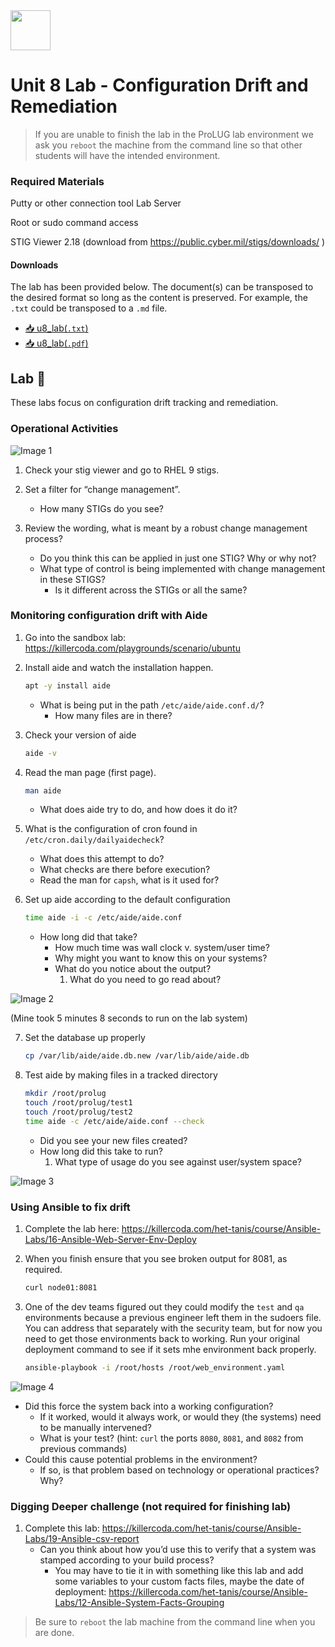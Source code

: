 <div class="flex-container">
        <img src="https://github.com/ProfessionalLinuxUsersGroup/img/blob/main/Assets/Logos/ProLUG_Round_Transparent_LOGO.png?raw=true" width="64" height="64"></img>
    <p>
        <h1>Unit 8 Lab - Configuration Drift and Remediation</h1>
    </p>
</div>

> If you are unable to finish the lab in the ProLUG lab environment we ask you `reboot`
> the machine from the command line so that other students will have the intended environment.

### Required Materials

Putty or other connection tool Lab Server

Root or sudo command access

STIG Viewer 2.18 (download from <https://public.cyber.mil/stigs/downloads/> )

#### Downloads

The lab has been provided below. The document(s) can be transposed to
the desired format so long as the content is preserved. For example, the `.txt`
could be transposed to a `.md` file.

- <a href="./assets/downloads/u8/u8_lab.txt" target="_blank" download>📥 u8_lab(`.txt`)</a>
- <a href="./assets/downloads/u8/u8_lab.pdf" target="_blank" download>📥 u8_lab(`.pdf`)</a>

## Lab 🧪

These labs focus on configuration drift tracking and remediation.

### Operational Activities

![Image 1](./assets/images/u8/image1.jpeg)

1. Check your stig viewer and go to RHEL 9 stigs.

2. Set a filter for “change management”.

   - How many STIGs do you see?

3. Review the wording, what is meant by a robust change management process?
   - Do you think this can be applied in just one STIG? Why or why not?
   - What type of control is being implemented with change management in these STIGS?
     - Is it different across the STIGs or all the same?

### Monitoring configuration drift with Aide

1. Go into the sandbox lab: <https://killercoda.com/playgrounds/scenario/ubuntu>

2. Install aide and watch the installation happen.

   ```bash
   apt -y install aide
   ```

   - What is being put in the path `/etc/aide/aide.conf.d/`?
     - How many files are in there?

3. Check your version of aide

   ```bash
   aide -v
   ```

4. Read the man page (first page).

   ```bash
   man aide
   ```

   - What does aide try to do, and how does it do it?

5. What is the configuration of cron found in `/etc/cron.daily/dailyaidecheck`?

   - What does this attempt to do?
   - What checks are there before execution?
   - Read the man for `capsh`, what is it used for?

6. Set up aide according to the default configuration
   ```bash
   time aide -i -c /etc/aide/aide.conf
   ```
   - How long did that take?
     - How much time was wall clock v. system/user time?
     - Why might you want to know this on your systems?
     - What do you notice about the output?
       1. What do you need to go read about?

![Image 2](./assets/images/u8/image2.jpeg)

(Mine took 5 minutes 8 seconds to run on the lab system)

7. Set the database up properly

   ```bash
   cp /var/lib/aide/aide.db.new /var/lib/aide/aide.db
   ```

8. Test aide by making files in a tracked directory

   ```bash
   mkdir /root/prolug
   touch /root/prolug/test1
   touch /root/prolug/test2
   time aide -c /etc/aide/aide.conf --check
   ```

   - Did you see your new files created?
   - How long did this take to run?
     1. What type of usage do you see against user/system space?

![Image 3](./assets/images/u8/image3.png)

### Using Ansible to fix drift

1. Complete the lab here: <https://killercoda.com/het-tanis/course/Ansible-Labs/16-Ansible-Web-Server-Env-Deploy>

2. When you finish ensure that you see broken output for 8081, as required.

   ```bash
   curl node01:8081
   ```

3. One of the dev teams figured out they could modify the `test` and `qa`
   environments because a previous engineer left them in the sudoers file. You can
   address that separately with the security team, but for now you need to get those
   environments back to working. Run your original deployment command to see if it sets
   mhe environment back properly.

   ```bash
   ansible-playbook -i /root/hosts /root/web_environment.yaml
   ```

![Image 4](./assets/images/u8/image4.png)

- Did this force the system back into a working configuration?
  - If it worked, would it always work, or would they (the systems) need to be
    manually intervened?
  - What is your test? (hint: `curl` the ports `8080`, `8081`, and `8082` from previous commands)
- Could this cause potential problems in the environment?
  - If so, is that problem based on technology or operational practices? Why?

### Digging Deeper challenge (not required for finishing lab)

1. Complete this lab: <https://killercoda.com/het-tanis/course/Ansible-Labs/19-Ansible-csv-report>
   - Can you think about how you’d use this to verify that a system was stamped
     according to your build process?
     - You may have to tie it in with something like this lab and add some variables
       to your custom facts files, maybe the date of deployment:
       <https://killercoda.com/het-tanis/course/Ansible-Labs/12-Ansible-System-Facts-Grouping>

> Be sure to `reboot` the lab machine from the command line when you are done.
